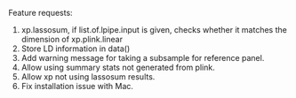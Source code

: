 Feature requests: 

1. xp.lassosum, if list.of.lpipe.input is given, checks whether it matches 
the dimension of xp.plink.linear
2. Store LD information in data()
3. Add warning message for taking a subsample for reference panel. 
4. Allow using summary stats not generated from plink. 
5. Allow xp not using lassosum results.
6. Fix installation issue with Mac. 